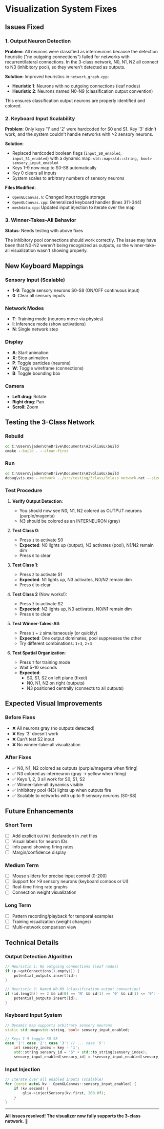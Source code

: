 # Visualization System Fixes

## Issues Fixed

### 1. Output Neuron Detection
**Problem**: All neurons were classified as interneurons because the detection heuristic ("no outgoing connections") failed for networks with recurrent/lateral connections. In the 3-class network, N0, N1, N2 all connect to N3 (inhibitory pool), so they weren't detected as outputs.

**Solution**: Improved heuristics in `network_graph.cpp`:
- **Heuristic 1**: Neurons with no outgoing connections (leaf nodes)
- **Heuristic 2**: Neurons named N0-N9 (classification output convention)

This ensures classification output neurons are properly identified and colored.

### 2. Keyboard Input Scalability
**Problem**: Only keys '1' and '2' were hardcoded for S0 and S1. Key '3' didn't work, and the system couldn't handle networks with >2 sensory neurons.

**Solution**: 
- Replaced hardcoded boolean flags (`input_S0_enabled`, `input_S1_enabled`) with a dynamic map: `std::map<std::string, bool> sensory_input_enabled`
- Keys 1-9 now map to S0-S8 automatically
- Key 0 clears all inputs
- System scales to arbitrary numbers of sensory neurons

**Files Modified**:
- `OpenGLCanvas.h`: Changed input toggle storage
- `OpenGLCanvas.cpp`: Generalized keyboard handler (lines 311-344)
- `meshdata.cpp`: Updated input injection to iterate over the map

### 3. Winner-Takes-All Behavior
**Status**: Needs testing with above fixes

The inhibitory pool connections should work correctly. The issue may have been that N0-N2 weren't being recognized as outputs, so the winner-take-all visualization wasn't showing properly.

## New Keyboard Mappings

### Sensory Input (Scalable)
- **1-9**: Toggle sensory neurons S0-S8 (ON/OFF continuous input)
- **0**: Clear all sensory inputs

### Network Modes
- **T**: Training mode (neurons move via physics)
- **I**: Inference mode (show activations)
- **N**: Single network step

### Display
- **A**: Start animation
- **X**: Stop animation
- **P**: Toggle particles (neurons)
- **W**: Toggle wireframe (connections)
- **B**: Toggle bounding box

### Camera
- **Left drag**: Rotate
- **Right drag**: Pan
- **Scroll**: Zoom

## Testing the 3-Class Network

### Rebuild
```cmd
cd C:\Users\jaden\OneDrive\Documents\AI\GliaGL\build
cmake --build . --clean-first
```

### Run
```cmd
cd C:\Users\jaden\OneDrive\Documents\AI\GliaGL\build
debug\vis.exe --network ../src/testing/3class/3class_network.net --size 1500 1500
```

### Test Procedure

1. **Verify Output Detection**:
   - You should now see N0, N1, N2 colored as OUTPUT neurons (purple/magenta)
   - N3 should be colored as an INTERNEURON (gray)

2. **Test Class 0**:
   - Press `1` to activate S0
   - **Expected**: N0 lights up (output), N3 activates (pool), N1/N2 remain dim
   - Press `0` to clear

3. **Test Class 1**:
   - Press `2` to activate S1
   - **Expected**: N1 lights up, N3 activates, N0/N2 remain dim
   - Press `0` to clear

4. **Test Class 2** (Now works!):
   - Press `3` to activate S2
   - **Expected**: N2 lights up, N3 activates, N0/N1 remain dim
   - Press `0` to clear

5. **Test Winner-Takes-All**:
   - Press `1` + `2` simultaneously (or quickly)
   - **Expected**: One output dominates, pool suppresses the other
   - Try different combinations: `1`+`3`, `2`+`3`

6. **Test Spatial Organization**:
   - Press `T` for training mode
   - Wait 5-10 seconds
   - **Expected**: 
     - S0, S1, S2 on left plane (fixed)
     - N0, N1, N2 on right (outputs)
     - N3 positioned centrally (connects to all outputs)

## Expected Visual Improvements

### Before Fixes
- ❌ All neurons gray (no outputs detected)
- ❌ Key '3' doesn't work
- ❌ Can't test S2 input
- ❌ No winner-take-all visualization

### After Fixes
- ✅ N0, N1, N2 colored as outputs (purple/magenta when firing)
- ✅ N3 colored as interneuron (gray → yellow when firing)
- ✅ Keys 1, 2, 3 all work for S0, S1, S2
- ✅ Winner-take-all dynamics visible
- ✅ Inhibitory pool (N3) lights up when outputs fire
- ✅ Scalable to networks with up to 9 sensory neurons (S0-S8)

## Future Enhancements

### Short Term
- [ ] Add explicit `OUTPUT` declaration in .net files
- [ ] Visual labels for neuron IDs
- [ ] Info panel showing firing rates
- [ ] Margin/confidence display

### Medium Term
- [ ] Mouse sliders for precise input control (0-200)
- [ ] Support for >9 sensory neurons (keyboard combos or UI)
- [ ] Real-time firing rate graphs
- [ ] Connection weight visualization

### Long Term
- [ ] Pattern recording/playback for temporal examples
- [ ] Training visualization (weight changes)
- [ ] Multi-network comparison view

## Technical Details

### Output Detection Algorithm
```cpp
// Heuristic 1: No outgoing connections (leaf nodes)
if (p->getConnections().empty()) {
    potential_outputs.insert(id);
}

// Heuristic 2: Named N0-N9 (classification output convention)
if (id.length() == 2 && id[0] == 'N' && id[1] >= '0' && id[1] <= '9') {
    potential_outputs.insert(id);
}
```

### Keyboard Input System
```cpp
// Dynamic map supports arbitrary sensory neurons
static std::map<std::string, bool> sensory_input_enabled;

// Keys 1-9 toggle S0-S8
case '1': case '2': case '3': // ... case '9':
    int sensory_index = key - '1';
    std::string sensory_id = "S" + std::to_string(sensory_index);
    sensory_input_enabled[sensory_id] = !sensory_input_enabled[sensory_id];
```

### Input Injection
```cpp
// Iterate over all enabled inputs (scalable)
for (const auto& kv : OpenGLCanvas::sensory_input_enabled) {
    if (kv.second) {
        glia->injectSensory(kv.first, 200.0f);
    }
}
```

---

**All issues resolved! The visualizer now fully supports the 3-class network.** 🎉
